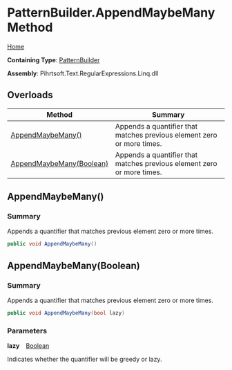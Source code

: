 # PatternBuilder\.AppendMaybeMany Method

[Home](../../../../../../README.md)

**Containing Type**: [PatternBuilder](../README.md)

**Assembly**: Pihrtsoft\.Text\.RegularExpressions\.Linq\.dll

## Overloads

| Method | Summary |
| ------ | ------- |
| [AppendMaybeMany()](#Pihrtsoft_Text_RegularExpressions_Linq_PatternBuilder_AppendMaybeMany) | Appends a quantifier that matches previous element zero or more times\. |
| [AppendMaybeMany(Boolean)](#Pihrtsoft_Text_RegularExpressions_Linq_PatternBuilder_AppendMaybeMany_System_Boolean_) | Appends a quantifier that matches previous element zero or more times\. |

## AppendMaybeMany\(\) <a name="Pihrtsoft_Text_RegularExpressions_Linq_PatternBuilder_AppendMaybeMany"></a>

### Summary

Appends a quantifier that matches previous element zero or more times\.

```csharp
public void AppendMaybeMany()
```

## AppendMaybeMany\(Boolean\) <a name="Pihrtsoft_Text_RegularExpressions_Linq_PatternBuilder_AppendMaybeMany_System_Boolean_"></a>

### Summary

Appends a quantifier that matches previous element zero or more times\.

```csharp
public void AppendMaybeMany(bool lazy)
```

### Parameters

**lazy** &ensp; [Boolean](https://docs.microsoft.com/en-us/dotnet/api/system.boolean)

Indicates whether the quantifier will be greedy or lazy\.